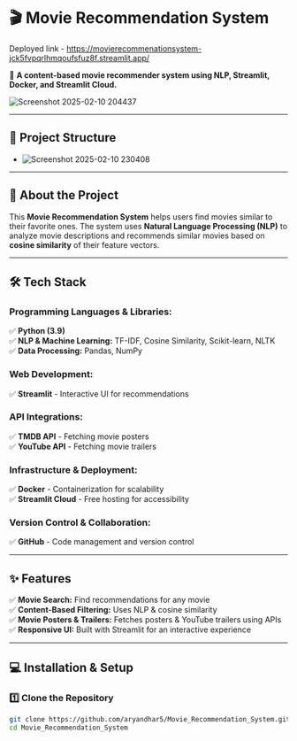 # 🎬 Movie Recommendation System  

Deployed link -  https://movierecommenationsystem-jck5fvpqrlhmqoufsfuz8f.streamlit.app/ 

🚀 **A content-based movie recommender system using NLP, Streamlit, Docker, and Streamlit Cloud.**  

![Screenshot 2025-02-10 204437](https://github.com/user-attachments/assets/e3138a9f-3cc2-4ad2-a415-ef6dd68b9a41)

<!-- Replace with a real screenshot of your app -->

---

## 📌 Project Structure  
- ![Screenshot 2025-02-10 230408](https://github.com/user-attachments/assets/1685d88c-e156-462d-9726-9ed4f540f3a1)



---

## 🎯 About the Project  
This **Movie Recommendation System** helps users find movies similar to their favorite ones. The system uses **Natural Language Processing (NLP)** to analyze movie descriptions and recommends similar movies based on **cosine similarity** of their feature vectors.  


---

## 🛠️ Tech Stack  

### **Programming Languages & Libraries:**  
✅ **Python (3.9)**  
✅ **NLP & Machine Learning:** TF-IDF, Cosine Similarity, Scikit-learn, NLTK  
✅ **Data Processing:** Pandas, NumPy  

### **Web Development:**  
✅ **Streamlit** - Interactive UI for recommendations  

### **API Integrations:**  
✅ **TMDB API** - Fetching movie posters  
✅ **YouTube API** - Fetching movie trailers  

### **Infrastructure & Deployment:**  
✅ **Docker** - Containerization for scalability  
✅ **Streamlit Cloud** - Free hosting for accessibility  

### **Version Control & Collaboration:**  
✅ **GitHub** - Code management and version control  


---

## ✨ Features  
✅ **Movie Search:** Find recommendations for any movie  
✅ **Content-Based Filtering:** Uses NLP & cosine similarity  
✅ **Movie Posters & Trailers:** Fetches posters & YouTube trailers using APIs  
✅ **Responsive UI:** Built with Streamlit for an interactive experience  

---

## 💻 Installation & Setup  

### **1️⃣ Clone the Repository**  
```sh
git clone https://github.com/aryandhar5/Movie_Recommendation_System.git
cd Movie_Recommendation_System

